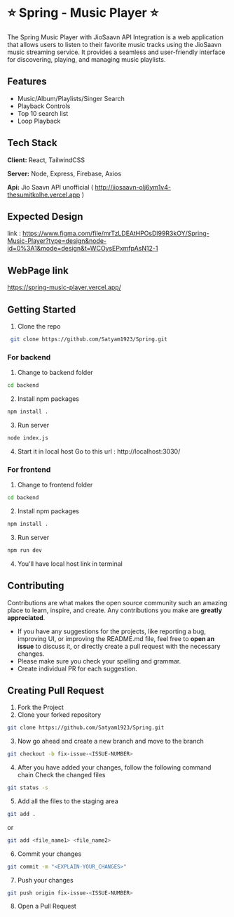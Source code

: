 # ⭐️ Spring - Music Player ⭐️
The Spring Music Player with JioSaavn API Integration is a web application that allows users to listen to their favorite music tracks using the JioSaavn music streaming service. It provides a seamless and user-friendly interface for discovering, playing, and managing music playlists.


## Features
- Music/Album/Playlists/Singer Search
- Playback Controls
- Top 10 search list
- Loop Playback

## Tech Stack

**Client:** React, TailwindCSS

**Server:** Node, Express, Firebase, Axios

**Api:** Jio Saavn API unofficial (
http://jiosaavn-olj6ym1v4-thesumitkolhe.vercel.app )

## Expected Design 
link : https://www.figma.com/file/mrTzLDEAtHPOsDl99R3kOY/Spring-Music-Player?type=design&node-id=0%3A1&mode=design&t=WCOysEPxmfpAsN12-1


## WebPage link
https://spring-music-player.vercel.app/
## Getting Started
1. Clone the repo

```sh
 git clone https://github.com/Satyam1923/Spring.git
```

### For backend
1. Change to backend folder
```sh
cd backend
```
2. Install npm packages
```sh
npm install .
```
3. Run server
```sh
node index.js
```
4. Start it in local host
Go to this url : http://localhost:3030/
### For frontend 
1. Change to frontend folder
```sh
cd backend
```
2. Install npm packages
```sh
npm install .
```
3. Run server
```sh
npm run dev
```
4. You'll have local host link in terminal

## Contributing

Contributions are what makes the open source community such an amazing place to learn, inspire, and create. Any contributions you make are **greatly appreciated**.

- If you have any suggestions for the projects, like reporting a bug, improving UI, or improving the README.md file, feel free to **open an issue** to discuss it, or directly create a pull request with the necessary changes.
- Please make sure you check your spelling and grammar.
- Create individual PR for each suggestion.
## Creating Pull Request
1. Fork the Project
2. Clone your forked repository

```sh
git clone https://github.com/Satyam1923/Spring.git
```
3. Now go ahead and create a new branch and move to the branch
```sh
git checkout -b fix-issue-<ISSUE-NUMBER>
```
4. After you have added your changes, follow the following command chain
   Check the changed files
```sh
git status -s
```

5. Add all the files to the staging area
```sh
git add .
```
 or
```sh
git add <file_name1> <file_name2>
```
6. Commit your changes
```sh
git commit -m "<EXPLAIN-YOUR_CHANGES>"
```
7. Push your changes
```sh
git push origin fix-issue-<ISSUE-NUMBER>
```
8. Open a Pull Request 


